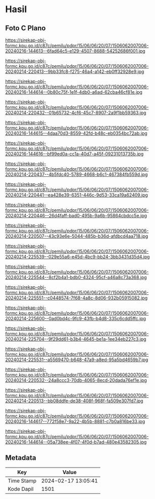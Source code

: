 # Hasil

## Foto C Plano

https://sirekap-obj-formc.kpu.go.id/c87c/pemilu/pdpr/15/06/06/20/07/1506062007006-20240216-144613--6fad64c5-e129-4507-8688-54252686f001.jpg

https://sirekap-obj-formc.kpu.go.id/c87c/pemilu/pdpr/15/06/06/20/07/1506062007006-20240214-220413--9bb33fc8-f275-46a4-a142-eb0ff32928e9.jpg

https://sirekap-obj-formc.kpu.go.id/c87c/pemilu/pdpr/15/06/06/20/07/1506062007006-20240216-144614--0b80c75f-1e1f-4db0-a6ad-62cba46cf81e.jpg

https://sirekap-obj-formc.kpu.go.id/c87c/pemilu/pdpr/15/06/06/20/07/1506062007006-20240214-220432--01b65732-4cf6-45c7-8907-2a9f1bb59363.jpg

https://sirekap-obj-formc.kpu.go.id/c87c/pemilu/pdpr/15/06/06/20/07/1506062007006-20240216-144615--4daa70d3-8559-42fd-b48c-eb0354bc72ab.jpg

https://sirekap-obj-formc.kpu.go.id/c87c/pemilu/pdpr/15/06/06/20/07/1506062007006-20240216-144616--bf99ed0a-cc1a-40d7-a45f-09231013735b.jpg

https://sirekap-obj-formc.kpu.go.id/c87c/pemilu/pdpr/15/06/06/20/07/1506062007006-20240214-220437--4b5fdc40-5789-4668-b6c1-467384fb559d.jpg

https://sirekap-obj-formc.kpu.go.id/c87c/pemilu/pdpr/15/06/06/20/07/1506062007006-20240214-220441--ea428e39-6351-446c-9d53-33ca19a62409.jpg

https://sirekap-obj-formc.kpu.go.id/c87c/pemilu/pdpr/15/06/06/20/07/1506062007006-20240214-220446--26d4faff-bad0-495b-9a6b-95864cbdcc5e.jpg

https://sirekap-obj-formc.kpu.go.id/c87c/pemilu/pdpr/15/06/06/20/07/1506062007006-20240214-220507--43c93e6e-5044-485b-b36d-afdbcd4aa718.jpg

https://sirekap-obj-formc.kpu.go.id/c87c/pemilu/pdpr/15/06/06/20/07/1506062007006-20240214-225539--029e55a6-e45d-4bc9-bb24-3bb3431d35d4.jpg

https://sirekap-obj-formc.kpu.go.id/c87c/pemilu/pdpr/15/06/06/20/07/1506062007006-20240214-225544--8cf2b4a1-bdb0-4324-95cf-a46a8c73a368.jpg

https://sirekap-obj-formc.kpu.go.id/c87c/pemilu/pdpr/15/06/06/20/07/1506062007006-20240214-225551--c0448574-7f68-4a8c-8d06-932b05915082.jpg

https://sirekap-obj-formc.kpu.go.id/c87c/pemilu/pdpr/15/06/06/20/07/1506062007006-20240214-225600--0ad0bd4c-9fc9-43fb-b4d8-335c6cdd5ffc.jpg

https://sirekap-obj-formc.kpu.go.id/c87c/pemilu/pdpr/15/06/06/20/07/1506062007006-20240214-225704--9f29dd61-b3b4-4645-be1a-1ee34eb227c3.jpg

https://sirekap-obj-formc.kpu.go.id/c87c/pemilu/pdpr/15/06/06/20/07/1506062007006-20240214-225531--a5569470-b648-47a9-a8ed-95a5bd4659b7.jpg

https://sirekap-obj-formc.kpu.go.id/c87c/pemilu/pdpr/15/06/06/20/07/1506062007006-20240214-220532--24a8ccc3-70db-4065-8ecd-20dada76ef1e.jpg

https://sirekap-obj-formc.kpu.go.id/c87c/pemilu/pdpr/15/06/06/20/07/1506062007006-20240214-220513--bb08ddfe-de38-408f-968f-fa509e307fd7.jpg

https://sirekap-obj-formc.kpu.go.id/c87c/pemilu/pdpr/15/06/06/20/07/1506062007006-20240216-144617--772f58e7-9a22-4b5b-8881-c7b0a816be33.jpg

https://sirekap-obj-formc.kpu.go.id/c87c/pemilu/pdpr/15/06/06/20/07/1506062007006-20240216-144614--05a738ee-4f07-4f0d-b7ad-480e43582305.jpg


## Metadata

| Key        | Value               |
| ---------- | ------------------- |
| Time Stamp | 2024-02-17 13:05:41 |
| Kode Dapil | 1501                |




